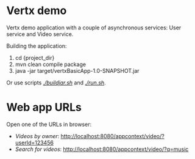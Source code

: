 # Vertx demo
Vertx demo application with a couple of asynchronous services: User service and Video service.

Building the application:

1. cd {project_dir}
2. mvn clean compile package
3. java -jar target/vertxBasicApp-1.0-SNAPSHOT.jar

Or use scripts *[./buildjar.sh](./buildjar.sh)* and *[./run.sh](./run.sh)*.

# Web app URLs

Open one of the URLs in browser:

* *Videos by owner*: [http://localhost:8080/appcontext/video/?userId=123456](http://localhost:8080/appcontext/video/?userId=123456)
* *Search for videos*: [http://localhost:8080/appcontext/video/?q=music](http://localhost:8080/appcontext/video/?q=music)
